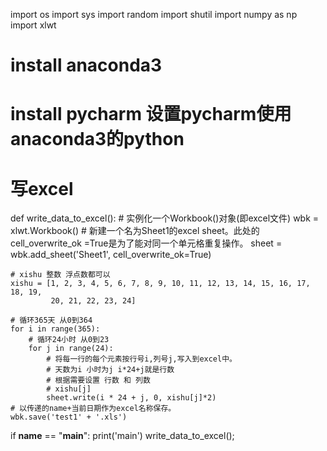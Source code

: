 import os
import sys
import random
import shutil
import numpy as np
import xlwt


# install anaconda3
# install pycharm 设置pycharm使用anaconda3的python

# 写excel
def write_data_to_excel():
    # 实例化一个Workbook()对象(即excel文件)
    wbk = xlwt.Workbook()
    # 新建一个名为Sheet1的excel sheet。此处的cell_overwrite_ok =True是为了能对同一个单元格重复操作。
    sheet = wbk.add_sheet('Sheet1', cell_overwrite_ok=True)


    # xishu 整数 浮点数都可以
    xishu = [1, 2, 3, 4, 5, 6, 7, 8, 9, 10, 11, 12, 13, 14, 15, 16, 17, 18, 19,
             20, 21, 22, 23, 24]

    # 循环365天 从0到364
    for i in range(365):
        # 循环24小时 从0到23
        for j in range(24):
            # 将每一行的每个元素按行号i,列号j,写入到excel中。
            # 天数为i 小时为j i*24+j就是行数
            # 根据需要设置 行数 和 列数
            # xishu[j]
            sheet.write(i * 24 + j, 0, xishu[j]*2)
    # 以传递的name+当前日期作为excel名称保存。
    wbk.save('test1' + '.xls')


if __name__ == "__main__":
    print('main')
    write_data_to_excel();
